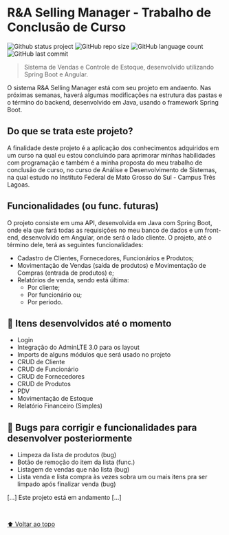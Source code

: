# R&A Selling Manager - Trabalho de Conclusão de Curso

![Github status project](http://img.shields.io/static/v1?label=STATUS&message=EM%20DESENVOLVIMENTO&color=GREEN&style=for-the-badge)
![GitHub repo size](https://img.shields.io/github/repo-size/RafaelMoreira96/sistema-vendas?style=for-the-badge)
![GitHub language count](https://img.shields.io/github/languages/count/RafaelMoreira96/sistema-vendas?style=for-the-badge)
![GitHub last commit](https://img.shields.io/github/last-commit/RafaelMoreira96/sistema-vendas?style=for-the-badge)

> Sistema de Vendas e Controle de Estoque, desenvolvido utilizando Spring Boot e Angular.

O sistema R&A Selling Manager está com seu projeto em andaento. Nas próximas semanas, haverá algumas modificações na estrutura das pastas e o término do backend, desenvolvido em Java, usando o framework Spring Boot.

## Do que se trata este projeto?

<p> A finalidade deste projeto é a aplicação dos conhecimentos adquiridos em um curso na qual eu estou concluindo para aprimorar minhas habilidades com programação e também é a minha proposta do meu trabalho de conclusão de curso, no curso de Análise e Desenvolvimento de Sistemas, na qual estudo no Instituto Federal de Mato Grosso do Sul - Campus Três Lagoas. </p>

## Funcionalidades (ou func. futuras)

<p> O projeto consiste em uma API, desenvolvida em Java com Spring Boot, onde ela que fará todas as requisições no meu banco de dados e um front-end, desenvolvido em Angular, onde será o lado cliente. O projeto, até o término dele, terá as seguintes funcionalidades: </p> 
<ul>
  <li> Cadastro de Clientes, Fornecedores, Funcionários e Produtos;</li>
  <li> Movimentação de Vendas (saída de produtos) e Movimentação de Compras (entrada de produtos) e;</li>
  <li>
    Relatórios de venda, sendo está última:
    <ul>
      <li> Por cliente;</li>
      <li> Por funcionário ou;</li>
      <li> Por período.</li>
    </ul>
  </li>
</ul>

## 🚀 Itens desenvolvidos até o momento

<ul>
  <li> Login </li>
  <li> Integração do AdminLTE 3.0 para os layout </li>
  <li> Imports de alguns módulos que será usado no projeto </li>
  <li> CRUD de Cliente </li>
  <li> CRUD de Funcionário </li>
  <li> CRUD de Fornecedores </li>
  <li> CRUD de Produtos </li>
  <li> PDV </li>
  <li> Movimentação de Estoque </li>
  <li> Relatório Financeiro (Simples) </li>
  

</ul>

## 🚀 Bugs para corrigir e funcionalidades para desenvolver posteriormente

<ul>
  <li> Limpeza da lista de produtos (bug) </li>
  <li> Botão de remoção do item da lista (func.) </li>
  <li> Listagem de vendas que não lista (bug) </li>
  <li> Lista venda e lista compra às vezes sobra um ou mais itens pra ser limpado após finalizar venda (bug) </li>
</ul>

[...] Este projeto está em andamento [...]

<br>

[⬆ Voltar ao topo](#nome-do-projeto)<br>
